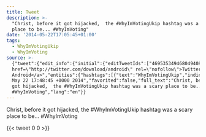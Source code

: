 ```yaml
---
title: Tweet
description: >-
  "Christ, before it got hijacked,  the #WhyImVotingUkip hashtag was a scary
  place to be... #WhyImVoting"
date: '2014-05-22T17:05:45+01:00'
tags:
  - WhyImVotingUkip
  - WhyImVoting
source: >-
  {"tweet":{"edit_info":{"initial":{"editTweetIds":["469535349468049408"],"editableUntil":"2014-05-22T18:48:45.515Z","editsRemaining":"5","isEditEligible":true}},"retweeted":false,"source":"<a
  href=\"http://twitter.com/download/android\" rel=\"nofollow\">Twitter for
  Android</a>","entities":{"hashtags":[{"text":"WhyImVotingUkip","indices":["37","53"]},{"text":"WhyImVoting","indices":["89","101"]}],"symbols":[],"user_mentions":[],"urls":[]},"display_text_range":["0","101"],"favorite_count":"0","id_str":"469535349468049408","truncated":false,"retweet_count":"0","id":"469535349468049408","created_at":"Thu
  May 22 17:48:45 +0000 2014","favorited":false,"full_text":"Christ, before it
  got hijacked,  the #WhyImVotingUkip hashtag was a scary place to be...
  #WhyImVoting","lang":"en"}}
---
```

Christ, before it got hijacked,  the #WhyImVotingUkip hashtag was a scary place to be... #WhyImVoting
    
{{< tweet 0 0 >}}
    
